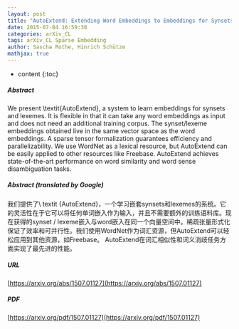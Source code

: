 ```yaml
---
layout: post
title: "AutoExtend: Extending Word Embeddings to Embeddings for Synsets and Lexemes"
date: 2015-07-04 16:59:30
categories: arXiv_CL
tags: arXiv_CL Sparse Embedding
author: Sascha Rothe, Hinrich Schütze
mathjax: true
---
```


* content
{:toc}

##### Abstract
We present \textit{AutoExtend}, a system to learn embeddings for synsets and lexemes. It is flexible in that it can take any word embeddings as input and does not need an additional training corpus. The synset/lexeme embeddings obtained live in the same vector space as the word embeddings. A sparse tensor formalization guarantees efficiency and parallelizability. We use WordNet as a lexical resource, but AutoExtend can be easily applied to other resources like Freebase. AutoExtend achieves state-of-the-art performance on word similarity and word sense disambiguation tasks.

##### Abstract (translated by Google)
我们提供了\ textit {AutoExtend}，一个学习嵌套synsets和lexemes的系统。它的灵活性在于它可以将任何单词嵌入作为输入，并且不需要额外的训练语料库。现在获得的synset / lexeme嵌入与word嵌入在同一个向量空间中。稀疏张量形式化保证了效率和可并行性。我们使用WordNet作为词汇资源，但AutoExtend可以轻松应用到其他资源，如Freebase。 AutoExtend在词汇相似性和词义消歧任务方面实现了最先进的性能。

##### URL
[https://arxiv.org/abs/1507.01127](https://arxiv.org/abs/1507.01127)

##### PDF
[https://arxiv.org/pdf/1507.01127](https://arxiv.org/pdf/1507.01127)

